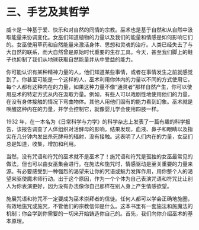 # 三、手艺及其哲学

威卡是一种基于爱、快乐和对自然的同情的宗教。巫术也是基于自然和从自然中汲取能量来协调变化。女巫们知道植物的力量以及我们的能量和情感是如何影响它们的。女巫使用草药和自然能量来激活身体、思想和灵魂的治疗。人类已经失去了与大自然的联系，而大自然曾是原始时代重要的生存工具。今天，甚至我们脚上的鞋子也抑制了我们从地球获取自然能量并从中受益的能力。

你可能认识有某种精神力量的人，他们知道某些事情，或者在事情发生之前就感觉到了。你甚至可能是一个这样的人，巫术利用你体内的力量以不同的方式使用它。每个人都有这种内在的力量，如果这种力量不像“通灵者”那样自然产生，你可以使用巫术的特定方式从内在汲取力量。例如，有些人可以戏剧性地使用他们的力量，在没有身体接触的情况下弯曲物体。其他人用他们固有的能力看到幻象。巫术就是唤醒这种内在的力量，并学会控制它，就像婴儿学会使用四肢一样。

1932 年，在一本名为《日常科学与力学》的科学杂志上发表了一篇有趣的科学报告，该报告调查了人体组织对活酵母的影响。结果发现，血液、鼻子和眼睛以及指尖在几分钟内发出杀死酵母的辐射，没有接触。这表明了人们内在的力量，女巫们总是知道，收集，增加和利用。

当然，没有咒语和符咒的巫术就不是巫术了！施咒语和符咒是孤独的女巫最常见的做法，但也可以由女巫集会进行。在施法和施咒时，情感驱动是至关重要的力量来源。有必要感受到一种强烈的渴望来让你的咒语或魅力发挥作用，用你整个人的渴望来驱使魔术师行动。出于这个原因，作为一个个体为自己表演咒语和符咒比让别人为你表演更好，因为没有办法像你自己那样在别人身上产生情感欲望。

施展咒语和符咒不一定要成为巫术崇拜者的信徒。任何人都可以学会正确地施圈，有效地施咒或施咒，不管他们的宗教信仰是什么。这本书里有一套施法和施魔法的机制；你会学到你需要的一切来开始铸造你自己的。首先，我们向你介绍巫术的基本原理。